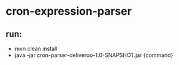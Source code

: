 # cron-expression-parser

## run:

- mvn clean install
- java -jar cron-parser-deliveroo-1.0-SNAPSHOT.jar {command}